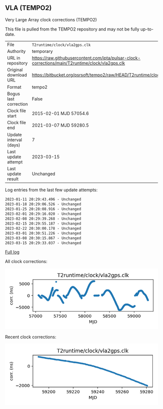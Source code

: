 
## VLA (TEMPO2)

Very Large Array clock corrections (TEMPO2)

This file is pulled from the TEMPO2 repository and may not be fully
up-to-date.

|     |     |
|:--- |:--- |
| File | `T2runtime/clock/vla2gps.clk` |
| Authority | temporary |
| URL in repository | <https://raw.githubusercontent.com/ipta/pulsar-clock-corrections/main/T2runtime/clock/vla2gps.clk> |
| Original download URL | <https://bitbucket.org/psrsoft/tempo2/raw/HEAD/T2runtime/clock/vla2gps.clk> |
| Format | tempo2 |
| Bogus last correction | False |
| Clock file start | 2015-02-01 MJD 57054.6 |
| Clock file end | 2021-03-07 MJD 59280.5 |
| Update interval (days) | 7 |
| Last update attempt | 2023-03-15 |
| Last update result | Unchanged |

Log entries from the last few update attempts:
```
2023-01-11 20:29:43.496 - Unchanged
2023-01-18 20:29:06.526 - Unchanged
2023-01-25 20:28:08.916 - Unchanged
2023-02-01 20:29:16.020 - Unchanged
2023-02-08 20:29:39.268 - Unchanged
2023-02-15 20:29:55.187 - Unchanged
2023-02-22 20:30:00.178 - Unchanged
2023-03-01 20:30:51.226 - Unchanged
2023-03-08 20:30:15.867 - Unchanged
2023-03-15 20:29:33.037 - Unchanged
```
[Full log](https://raw.githubusercontent.com/ipta/pulsar-clock-corrections/main/log/T2runtime/clock/vla2gps.clk.log)


All clock corrections:

![plot of all clock corrections](vla2gps.clk.png "All corrections")

Recent clock corrections:

![plot of recent clock corrections](vla2gps.clk.short.png "Recent corrections")

